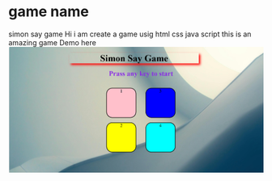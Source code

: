 
# game name 
simon say game
Hi i am create a game usig html css  java script 
this is an amazing game
Demo here
![simon say game](https://github.com/minuuk07/GAME-PROJECT/blob/main/Screenshot%202025-10-23%20012043.png)
